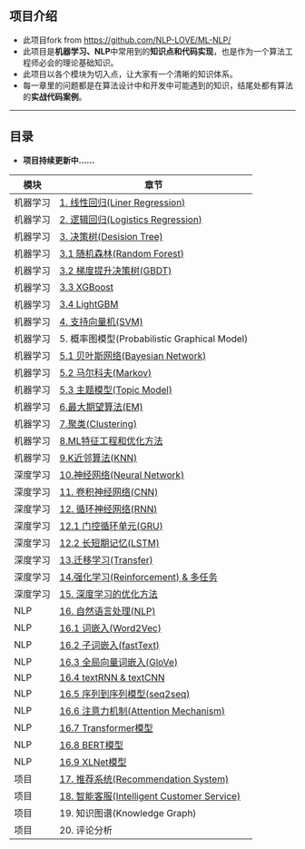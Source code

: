 ## 项目介绍
- 此项目fork from https://github.com/NLP-LOVE/ML-NLP/
- 此项目是**机器学习、NLP**中常用到的**知识点和代码实现**，也是作为一个算法工程师必会的理论基础知识。
- 此项目以各个模块为切入点，让大家有一个清晰的知识体系。
- 每一章里的问题都是在算法设计中和开发中可能遇到的知识，结尾处都有算法的**实战代码案例**。

------

## 目录

- **项目持续更新中......**

| 模块     | 章节                                                         | 
| -------- | ------------------------------------------------------------ |
| 机器学习 | [1. 线性回归(Liner Regression)](https://github.com/joeweiming/ML-NLP/edit/master/Machine%20Learning/Liner%20Regression/1.Liner%20Regression.md) | 
| 机器学习 | [2. 逻辑回归(Logistics Regression)](https://github.com/joeweiming/ML-NLP/edit/master//Machine%20Learning/2.Logistics%20Regression/2.Logistics%20Regression.md) | 
| 机器学习 | [3. 决策树(Desision Tree)](https://github.com/joeweiming/ML-NLP/edit/master/Machine%20Learning/3.Desition%20Tree/Desition%20Tree.md) | 
| 机器学习 | [3.1 随机森林(Random Forest)](https://github.com/joeweiming/ML-NLP/edit/master/Machine%20Learning/3.1%20Random%20Forest/3.1%20Random%20Forest.md) | 
| 机器学习 | [3.2 梯度提升决策树(GBDT)](https://github.com/joeweiming/ML-NLP/edit/master/Machine%20Learning/3.2%20GBDT/3.2%20GBDT.md) | 
| 机器学习 | [3.3 XGBoost](https://github.com/joeweiming/ML-NLP/edit/master/Machine%20Learning/3.3%20XGBoost/3.3%20XGBoost.md) | 
| 机器学习 | [3.4 LightGBM](https://github.com/joeweiming/ML-NLP/edit/master/Machine%20Learning/3.4%20LightGBM/3.4%20LightGBM.md) |
| 机器学习 | [4. 支持向量机(SVM)](https://github.com/joeweiming/ML-NLP/edit/master/Machine%20Learning/4.%20SVM/4.%20SVM.md) | 
| 机器学习 | 5. 概率图模型(Probabilistic Graphical Model)                 |
| 机器学习 | [5.1 贝叶斯网络(Bayesian Network)](https://github.com/joeweiming/ML-NLP/edit/master/Machine%20Learning/5.1%20Bayes%20Network/5.1%20Bayes%20Network.md) | 
| 机器学习 | [5.2 马尔科夫(Markov)](https://github.com/joeweiming/ML-NLP/edit/master/Machine%20Learning/5.2%20Markov/5.2%20Markov.md) | 
| 机器学习 | [5.3 主题模型(Topic Model)](https://github.com/joeweiming/ML-NLP/tree/master/Machine%20Learning/5.3%20Topic%20Model) | 
| 机器学习 | [6.最大期望算法(EM)](https://github.com/joeweiming/ML-NLP/tree/master/Machine%20Learning/6.%20EM) | 
| 机器学习 | [7.聚类(Clustering)](https://github.com/joeweiming/ML-NLP/tree/master/Machine%20Learning/7.%20Clustering) | 
| 机器学习 | [8.ML特征工程和优化方法](https://github.com/joeweiming/ML-NLP/tree/master/Machine%20Learning/8.%20ML%E7%89%B9%E5%BE%81%E5%B7%A5%E7%A8%8B%E5%92%8C%E4%BC%98%E5%8C%96%E6%96%B9%E6%B3%95) | [) |  |
| 机器学习 | [9.K近邻算法(KNN)](https://github.com/joeweiming/ML-NLP/tree/master/Machine%20Learning/9.%20KNN) |
| 深度学习 | [10.神经网络(Neural Network)](https://github.com/joeweiming/ML-NLP/tree/master/Deep%20Learning/10.%20Neural%20Network) | 
| 深度学习 | [11. 卷积神经网络(CNN)](https://github.com/joeweiming/ML-NLP/tree/master/Deep%20Learning/11.%20CNN) | 
| 深度学习 | [12. 循环神经网络(RNN)](https://github.com/joeweiming/ML-NLP/tree/master/Deep%20Learning/12.%20RNN) | 
| 深度学习 | [12.1 门控循环单元(GRU)](https://github.com/joeweiming/ML-NLP/tree/master/Deep%20Learning/12.1%20GRU) | 
| 深度学习 | [12.2 长短期记忆(LSTM)](https://github.com/joeweiming/ML-NLP/tree/master/Deep%20Learning/12.2%20LSTM) | 
| 深度学习 | [13.迁移学习(Transfer)](https://github.com/joeweiming/ML-NLP/tree/master/Deep%20Learning/13.%20Transfer%20Learning) | [
| 深度学习 | [14.强化学习(Reinforcement) & 多任务](https://github.com/joeweiming/ML-NLP/tree/master/Deep%20Learning/14.%20Reinforcement%20Learning) | 
| 深度学习 | [15. 深度学习的优化方法](https://github.com/joeweiming/ML-NLP/tree/master/Deep%20Learning/15.%20DL%20Optimizer) | 
| NLP      | [16. 自然语言处理(NLP)](https://github.com/joeweiming/ML-NLP/tree/master/NLP/16.%20NLP) | 
| NLP      | [16.1 词嵌入(Word2Vec)](https://github.com/joeweiming/ML-NLP/tree/master/NLP/16.1%20Word%20Embedding) | 
| NLP      | [16.2 子词嵌入(fastText)](https://github.com/joeweiming/ML-NLP/tree/master/NLP/16.2%20fastText) | 
| NLP      | [16.3 全局向量词嵌入(GloVe)](https://github.com/joeweiming/ML-NLP/tree/master/NLP/16.3%20GloVe) | 
| NLP      | [16.4 textRNN & textCNN](https://github.com/joeweiming/ML-NLP/tree/master/NLP/16.4%20textRNN%20%26%20textCNN) | 
| NLP      | [16.5 序列到序列模型(seq2seq)](https://github.com/joeweiming/ML-NLP/tree/master/NLP/16.5%20seq2seq) | 
| NLP      | [16.6 注意力机制(Attention Mechanism)](https://github.com/joeweiming/ML-NLP/tree/master/NLP/16.6%20Attention) | 
| NLP      | [16.7 Transformer模型](https://github.com/joeweiming/ML-NLP/tree/master/NLP/16.7%20Transformer) | 
| NLP      | [16.8 BERT模型](https://github.com/joeweiming/ML-NLP/tree/master/NLP/16.8%20BERT) | 
| NLP      | [16.9 XLNet模型](https://github.com/joeweiming/ML-NLP/tree/master/NLP/16.9%20XLNet) | 
| 项目     | [17. 推荐系统(Recommendation System)](https://github.com/joeweiming/ML-NLP/tree/master/Project/17.%20Recommendation%20System) | 
| 项目     | [18. 智能客服(Intelligent Customer Service)](https://github.com/joeweiming/ML-NLP/tree/master/Project/18.%20Intelligent%20Customer%20Service) | 
| 项目     | 19. 知识图谱(Knowledge Graph)                                |  
| 项目     | 20. 评论分析                                                 | 
